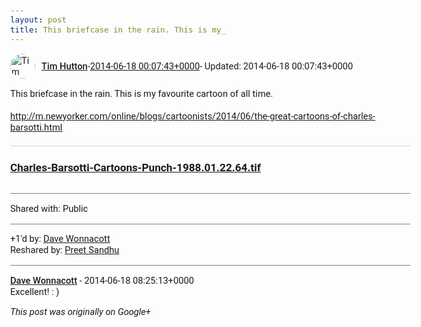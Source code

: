 ```yaml
---
layout: post
title: This briefcase in the rain. This is my_
---
```


<html><head><meta charset="utf-8"><title>This briefcase in the rain. This is my favourite cartoon of all time.&lt;br&gt;&lt;br&gt;...</title><style>body {font: 11pt Roboto, Arial, sans-serif; max-width: 640px; margin: 24px;}.author-photo {border-radius: 50%; margin-right: 10px; width: 40px;}.author {font-weight: 500;}.main-content {margin: 15px 0 15px;}.post-title {font-weight: bold;}.location {display: block; margin-top: 15px;}.location img {float: left; margin-right: 5px; width: 20px;}.media-link {display: inline-block; max-width: 100%; vertical-align: top;}.media-link p {margin-top: 5px; max-height: 4em; overflow: scroll;}.media {max-height: 100vh; max-width: 100%;}.video-placeholder {background: black; display: flex; height: 300px; max-width: 100%; width: 640px;}.play-icon {border-bottom: 30px solid transparent; border-left: 50px solid white; border-top: 30px solid transparent; color: white; margin: auto;}.album {max-height: 800px; overflow: scroll; width: calc(100vw - 48px);}.album .media-link {margin-right: 5px; max-width: 250px;}.album .media {max-height: 250px;}.link-embed {border-top: 1px solid lightgrey; display: block; margin-top: 20px;}.link-embed img {max-width: 100%;}.inline-link-embed {display: block;}.inline-link-embed img {vertical-align: middle;}.link-title {display: inline-block; font-size: medium; font-weight: 300; padding-left: 1em;}.reshare-attribution {display: block; font-weight: bold; margin-bottom: 10px;}.poll-image {margin-bottom: 5px; max-height: 300px; max-width: 500px;}.poll-choice {align-items: center; display: flex; margin-bottom: 5px; max-width: 500px;}.poll-choice-percentage {background-color: lightblue; height: 100%; left: 0; position: absolute; z-index: -1;}.poll-choice-selected {margin-right: 5px;}.poll-choice-results {border: 1px solid lightgray; border-radius: 5px; display: flex; line-height: 40px; overflow: hidden; padding: 0 8px; position: relative;}.poll-choice-results, .poll-choice-description {flex-grow: 1; margin-right: 10px;}.poll-choice-image {width: 100%;}.poll-choice-image, .poll-choice-image img {max-height: 40px; max-width: 100px;}.poll-choice-votes {max-height: 100px; overflow: auto;}.plus-entity-embed {color: black; display: block; text-decoration: none;}.plus-entity-embed-cover-photo {max-height: 300px; max-width: 100%;}.plus-entity-embed-info {padding: 0 1em 1em;}.plus-entity-embed-info h2 {font-weight: 500; margin: 10px 0;}.plus-entity-embed-info p {font-size: small; margin: 0;}.collection-owner-avatar {border-radius: 50%; border: 2px solid white; height: 40px; margin-top: -22px;}.visibility {padding: 1em 0; border-top: 1px solid grey;}.post-activity {padding: 1em 0; border-top: 1px solid grey;}.comments {border-top: 1px solid gray; padding-top: 1em;}.comment + .comment {margin-top: 1em;}.comment .media-link, .comment .inline-link-embed {margin-top: 5px;}</style></head><body><div style="margin-bottom:1em;"><div style="display:flex; align-items:center"><img class="author-photo" src="https://lh4.googleusercontent.com/-epo4ZZKNqEw/AAAAAAAAAAI/AAAAAAAAVSU/qu3LpcHEnoQ/s64-c/photo.jpg" alt="Tim Hutton"><a href="https://plus.google.com/+TimHutton" target="_blank" class="author">Tim Hutton</a> - <a target="_blank" href="https://plus.google.com/+TimHutton/posts/WCMe3889qFT">2014-06-18 00:07:43+0000</a><span> - Updated: 2014-06-18 00:07:43+0000</span></div><div class="main-content">This briefcase in the rain. This is my favourite cartoon of all time.<br><br><a rel="nofollow" target="_blank" href="http://m.newyorker.com/online/blogs/cartoonists/2014/06/the-great-cartoons-of-charles-barsotti.html" class="ot-anchor bidi_isolate" jslog="10929; track:click" dir="ltr">http://m.newyorker.com/online/blogs/cartoonists/2014/06/the-great-cartoons-of-charles-barsotti.html</a></div><a href="http://punch.photoshelter.com/image/I0000ikhVTyVTUpY" target="_blank" class="link-embed"><h3>Charles-Barsotti-Cartoons-Punch-1988.01.22.64.tif</h3><img src="http://cdn.c.photoshelter.com/img-get/I0000ikhVTyVTUpY/t/200/I0000ikhVTyVTUpY.jpg" alt=""></a></div><div class="visibility">Shared with: Public</div><div class="post-activity"><div class="plus-oners">+1'd by: <a href="https://plus.google.com/+DaveWonnacott">Dave Wonnacott</a></div><div class="resharers">Reshared by: <a href="https://plus.google.com/111762073834105962465">Preet Sandhu</a></div></div><div class="comments"><div class="comment"><a target="_blank" href="https://plus.google.com/+DaveWonnacott" class="author">Dave Wonnacott</a><span class="time"> - 2014-06-18 08:25:13+0000</span><div class="comment-content">Excellent! : )</div></div></div></body></html>

<i>This post was originally on Google+</i>
